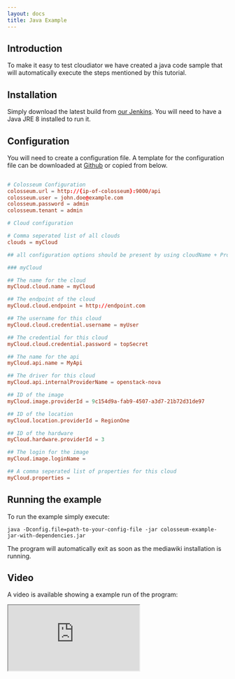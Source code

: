```yaml
---
layout: docs
title: Java Example
---
```


## Introduction

To make it easy to test cloudiator we have created a java code sample that will
automatically execute the steps mentioned by this tutorial.

## Installation

Simply download the latest build from [our Jenkins](https://omi-dev.e-technik.uni-ulm.de/jenkins/job/cloudiator-examples/lastSuccessfulBuild/artifact/client-examples/target/colosseum-example-jar-with-dependencies.jar). You will
need to have a Java JRE 8 installed to run it.

## Configuration

You will need to create a configuration file. A template for the configuration file can be downloaded
at [Github](https://raw.githubusercontent.com/cloudiator/examples/master/client-examples/config/example.template.properties)
or copied from below.

```conf
 
# Colosseum Configuration
colosseum.url = http://{ip-of-colosseum}:9000/api
colosseum.user = john.doe@example.com
colosseum.password = admin
colosseum.tenant = admin

# Cloud configuration

# Comma seperated list of all clouds
clouds = myCloud

## all configuration options should be present by using cloudName + PropertyName ##

### myCloud

## The name for the cloud
myCloud.cloud.name = myCloud

## The endpoint of the cloud
myCloud.cloud.endpoint = http://endpoint.com

## The username for this cloud
myCloud.cloud.credential.username = myUser

## The credential for this cloud
myCloud.cloud.credential.password = topSecret

## The name for the api
myCloud.api.name = MyApi

## The driver for this cloud
myCloud.api.internalProviderName = openstack-nova

## ID of the image
myCloud.image.providerId = 9c154d9a-fab9-4507-a3d7-21b72d31de97

## ID of the location
myCloud.location.providerId = RegionOne

## ID of the hardware
myCloud.hardware.providerId = 3

## The login for the image
myCloud.image.loginName =

## A comma seperated list of properties for this cloud
myCloud.properties =

```

## Running the example

To run the example simply execute:

```shell
java -Dconfig.file=path-to-your-config-file -jar colosseum-example-jar-with-dependencies.jar 
```

The program will automatically exit as soon as the mediawiki installation is running.

## Video

A video is available showing a example run of the program:

<div class="embed-responsive embed-responsive-16by9">
    <iframe class="embed-responsive-item" src="https://www.youtube.com/embed/ZdunLXKraT4"></iframe>
</div>

